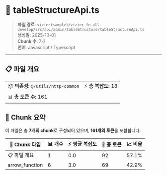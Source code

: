 # 📄 tableStructureApi.ts

> **파일 경로**: `vizier(sample)/vizier-fe-all-develop/src/api/admin/tableStructure/tableStructureApi.ts`  
> **생성일**: 2025-10-01  
> **Chunk 수**: 7개  
> **언어**: Javascript / Typescript
---


## 📋 파일 개요

| | |
|--|--|
| 📦 **의존성**: `@/utils/http-common` | ⚡ **총 복잡도**: 18 |
| 📊 **총 토큰 수**: 161 |  |






## 🧩 Chunk 요약

이 파일은 총 **7개의 chunk**로 구성되어 있으며, **161개의 토큰**을 포함합니다.

| 🧩 Chunk 타입 | 📊 개수 | ⚡ 평균 복잡도 | 📝 총 토큰 | 📈 비율 |
|---------------|--------|-------------|----------|--------|
| 📋 파일 개요 | 1 | 0.0 | 92 | 57.1% |
| arrow_function | 6 | 3.0 | 69 | 42.9% |

